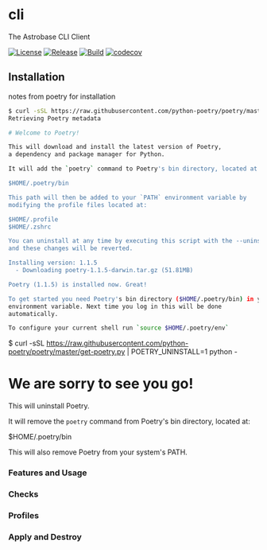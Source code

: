 # cli

The Astrobase CLI Client

[![License](https://img.shields.io/badge/astrobase-license-blue.svg)](https://github.com/astrobase/cli/blob/master/LICENSE)
[![Release](https://img.shields.io/github/v/release/astrobase/cli?sort=semver)](https://github.com/astrobase/cli/tree/latest)
[![Build](https://github.com/astrobase/cli/actions/workflows/test.yaml/badge.svg?branch=master)](https://github.com/astrobase/cli/actions/workflows/test.yaml)
[![codecov](https://codecov.io/gh/astrobase/cli/branch/master/graph/badge.svg?token=97YCqzHZmk)](https://codecov.io/gh/astrobase/cli)


## Installation

notes from poetry for installation

```sh
$ curl -sSL https://raw.githubusercontent.com/python-poetry/poetry/master/get-poetry.py | python -
Retrieving Poetry metadata

# Welcome to Poetry!

This will download and install the latest version of Poetry,
a dependency and package manager for Python.

It will add the `poetry` command to Poetry's bin directory, located at:

$HOME/.poetry/bin

This path will then be added to your `PATH` environment variable by
modifying the profile files located at:

$HOME/.profile
$HOME/.zshrc

You can uninstall at any time by executing this script with the --uninstall option,
and these changes will be reverted.

Installing version: 1.1.5
  - Downloading poetry-1.1.5-darwin.tar.gz (51.81MB)

Poetry (1.1.5) is installed now. Great!

To get started you need Poetry's bin directory ($HOME/.poetry/bin) in your `PATH`
environment variable. Next time you log in this will be done
automatically.

To configure your current shell run `source $HOME/.poetry/env`
```

$ curl -sSL https://raw.githubusercontent.com/python-poetry/poetry/master/get-poetry.py | POETRY_UNINSTALL=1 python -
# We are sorry to see you go!

This will uninstall Poetry.

It will remove the `poetry` command from Poetry's bin directory, located at:

$HOME/.poetry/bin

This will also remove Poetry from your system's PATH.

### Features and Usage

### Checks

### Profiles

### Apply and Destroy
